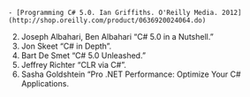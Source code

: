     - [Programming C# 5.0. Ian Griffiths. O'Reilly Media. 2012](http://shop.oreilly.com/product/0636920024064.do)
2.	Joseph Albahari, Ben Albahari  “C# 5.0 in a Nutshell.”
3.	Jon Skeet “C# in Depth”.
4.	Bart De Smet “C# 5.0 Unleashed.”
5.	Jeffrey Richter “CLR via C#”.
6.	Sasha Goldshtein “Pro .NET Performance: Optimize Your C# Applications.
